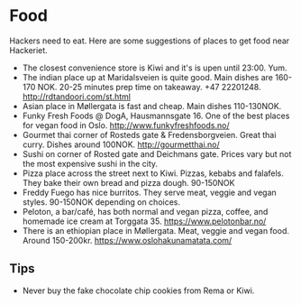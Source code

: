 # Food

Hackers need to eat. Here are some suggestions of places to get food near Hackeriet.

* The closest convenience store is Kiwi and it's is upen until 23:00. Yum.
* The indian place up at Maridalsveien is quite good. Main dishes are 160-170 NOK. 20-25 minutes prep time on takeaway. +47 22201248. http://rdtandoori.com/st.html
* Asian place in Møllergata is fast and cheap. Main dishes 110-130NOK.
* Funky Fresh Foods @ DogA, Hausmannsgate 16. One of the best places for vegan food in Oslo. http://www.funkyfreshfoods.no/
* Gourmet thai corner of Rosteds gate & Fredensborgveien. Great thai curry. Dishes around 100NOK. http://gourmetthai.no/
* Sushi on corner of Rosted gate and Deichmans gate. Prices vary but not the most expensive sushi in the city.  
* Pizza place across the street next to Kiwi. Pizzas, kebabs and falafels. They bake their own bread and pizza dough. 90-150NOK
* Freddy Fuego has nice burritos. They serve meat, veggie and vegan styles. 90-150NOK depending on choices.
* Peloton, a bar/café, has both normal and vegan pizza, coffee, and homemade ice cream at Torggata 35. https://www.pelotonbar.no/
* There is an ethiopian place in Møllergata. Meat, veggie and vegan food. Around 150-200kr. https://www.oslohakunamatata.com/

## Tips

- Never buy the fake chocolate chip cookies from Rema or Kiwi. 
